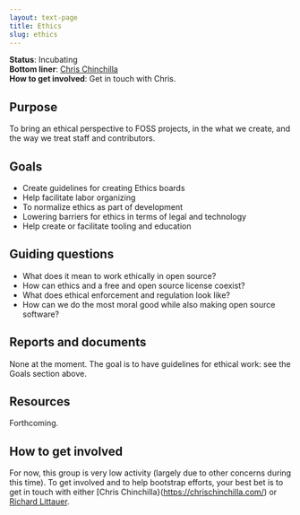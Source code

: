 ```yaml
---
layout: text-page
title: Ethics
slug: ethics
---
```


**Status**: Incubating<br />
**Bottom liner**: [Chris Chinchilla](https://chrischinchilla.com/)<br />
**How to get involved**: Get in touch with Chris.

## Purpose

To bring an ethical perspective to FOSS projects, in the what we create, and the way we treat staff and contributors.

## Goals

- Create guidelines for creating Ethics boards
- Help facilitate labor organizing
- To normalize ethics as part of development
- Lowering barriers for ethics in terms of legal and technology
- Help create or facilitate tooling and education

## Guiding questions

- What does it mean to work ethically in open source?
- How can ethics and a free and open source license coexist?
- What does ethical enforcement and regulation look like?
- How can we do the most moral good while also making open source software?

## Reports and documents

None at the moment. The goal is to have guidelines for ethical work: see the Goals section above.

## Resources

Forthcoming.

## How to get involved

For now, this group is very low activity (largely due to other concerns during this time). To get involved and to help bootstrap efforts, your best bet is to get in touch with either [Chris Chinchilla}(https://chrischinchilla.com/) or [Richard Littauer](https://twitter.com/richlitt).

